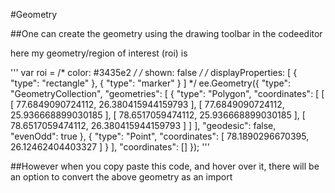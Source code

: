 #Geometry

##One can create the geometry using the drawing toolbar in the codeeditor

here my geometry/region of interest (roi) is

''' var roi = 
    /* color: #3435e2 */
    /* shown: false */
    /* displayProperties: [
      {
        "type": "rectangle"
      },
      {
        "type": "marker"
      }
    ] */
    ee.Geometry({
      "type": "GeometryCollection",
      "geometries": [
        {
          "type": "Polygon",
          "coordinates": [
            [
              [
                77.6849090724112,
                26.380415944159793
              ],
              [
                77.6849090724112,
                25.936668899030185
              ],
              [
                78.6517059474112,
                25.936668899030185
              ],
              [
                78.6517059474112,
                26.380415944159793
              ]
            ]
          ],
          "geodesic": false,
          "evenOdd": true
        },
        {
          "type": "Point",
          "coordinates": [
            78.1890296670395,
            26.12462404403327
          ]
        }
      ],
      "coordinates": []
    });
'''

##However when you copy paste this code, and hover over it, there will be an option to convert the above geometry as an import
